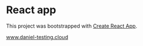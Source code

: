 # React app

This project was bootstrapped with [Create React App](https://github.com/facebook/create-react-app).


www.daniel-testing.cloud

